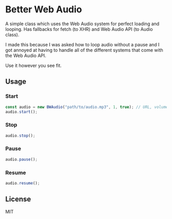 # Better Web Audio

A simple class which uses the Web Audio system for perfect loading and looping. Has fallbacks for fetch (to XHR) and Web Audio API (to Audio class).

I made this because I was asked how to loop audio without a pause and I got annoyed at having to handle all of the different systems that come with the Web Audio API.

Use it however you see fit.

## Usage

### Start

```js
const audio = new BWAudio("path/to/audio.mp3", 1, true); // URL, volume, looping
audio.start();
```

### Stop

```js
audio.stop();
```

### Pause

```js
audio.pause();
```

### Resume

```js
audio.resume();
```

## License

MIT
